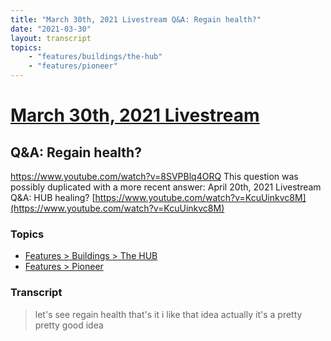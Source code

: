 ```yaml
---
title: "March 30th, 2021 Livestream Q&A: Regain health?"
date: "2021-03-30"
layout: transcript
topics:
    - "features/buildings/the-hub"
    - "features/pioneer"
---
```

# [March 30th, 2021 Livestream](../2021-03-30.md)
## Q&A: Regain health?
https://www.youtube.com/watch?v=8SVPBlq4ORQ
This question was possibly duplicated with a more recent answer: April 20th, 2021 Livestream Q&A: HUB healing? [https://www.youtube.com/watch?v=KcuUinkvc8M](https://www.youtube.com/watch?v=KcuUinkvc8M)


### Topics
* [Features > Buildings > The HUB](../topics/features/buildings/the-hub.md)
* [Features > Pioneer](../topics/features/pioneer.md)

### Transcript

> let's see regain health that's it i like that idea actually it's a pretty pretty good idea
